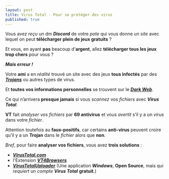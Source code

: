 ```yaml
---
layout: post
title: Virus Total - Pour se protéger des virus
published: true
---
```


Vous avez *reçu* un dm ***Discord*** de votre *pote* qui vous donne un *site* avec lequel on peut **télécharger plein de jeux gratuits** ?

Et vous, en ayant **pas** beacoup d'**argent**, allez **télécharger tous les jeux trop chers** pour vous ?

***Mais erreur !***

Votre **ami** a en *réalité* trouvé un site avec des jeux **tous infectés** par des [***Trojans***](https://fr.wikipedia.org/wiki/Cheval_de_Troie_(informatique)) ou autres types de virus.

Et **toutes vos informations personnelles** se trouvent sur le [***Dark Web***](https://fr.wikipedia.org/wiki/Dark_web).

Ce qui n’arrivera **presque jamais** si vous *scannez* vos *fichiers* avec ***Virus Total***.

**VT** fait *analyser vos fichiers* par **69 antivirus** et vous *avertit* s’il y a un *virus* dans votre *fichier*.

Attention toutefois au **faux-positifs**, car certains **anti-virus** peuvent croire qu’il y a un **Trojan** dans le *fichier* alors que **non**.

*Bref*, pour faire **analyser vos fichiers**, vous avez **trois solutions** :

* [***VirusTotal.com***](https://virustotal.com/)
* l'Extension [***VT4Browsers***](https://support.virustotal.com/hc/en-us/articles/115002700745-Browser-Extensions/)
* [***VirusTotalUploader***](https://github.com/SamuelTulach/VirusTotalUploader/) (Une application ***Windows***, **Open Source**, mais qui *requiert* un *compte* ***Virus Total*** **gratuit**.)
